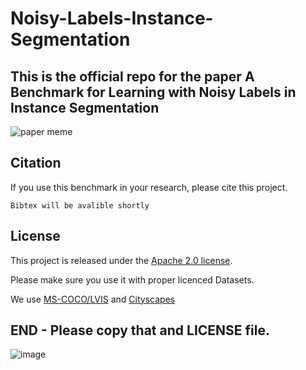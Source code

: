 # Noisy-Labels-Instance-Segmentation
## This is the official repo for the paper A Benchmark for Learning with Noisy Labels in Instance Segmentation

![paper meme](https://github.com/eden500/Noisy-Labels-Instance-Segmentation/assets/66938362/e786140b-cd28-41d3-8193-2529f1ed37d5)

## Citation


If you use this benchmark in your research, please cite this project.


```
Bibtex will be avalible shortly
```


## License

This project is released under the [Apache 2.0 license](https://github.com/eden500/Noisy-Labels-Instance-Segmentation/blob/main/LICENSE.txt).


Please make sure you use it with proper licenced Datasets.

We use [MS-COCO/LVIS](https://cocodataset.org/#termsofuse) and [Cityscapes](https://www.cityscapes-dataset.com/license/)

## END - Please copy that and LICENSE file.


![image](https://github.com/eden500/Noisy-Labels-Instance-Segmentation/assets/66938362/3e22ad79-3f12-4767-b994-2df57dd265e7)
